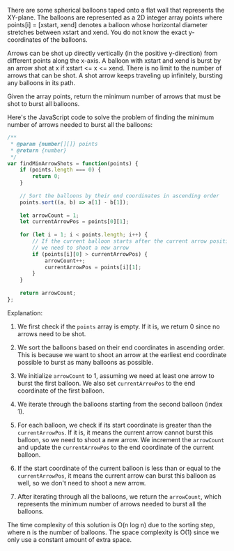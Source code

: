 There are some spherical balloons taped onto a flat wall that represents the XY-plane. The balloons are represented as a 2D integer array points where points[i] = [xstart, xend] denotes a balloon whose horizontal diameter stretches between xstart and xend. You do not know the exact y-coordinates of the balloons.

Arrows can be shot up directly vertically (in the positive y-direction) from different points along the x-axis. A balloon with xstart and xend is burst by an arrow shot at x if xstart <= x <= xend. There is no limit to the number of arrows that can be shot. A shot arrow keeps traveling up infinitely, bursting any balloons in its path.

Given the array points, return the minimum number of arrows that must be shot to burst all balloons.

Here's the JavaScript code to solve the problem of finding the minimum number of arrows needed to burst all the balloons:

```javascript
/**
 * @param {number[][]} points
 * @return {number}
 */
var findMinArrowShots = function(points) {
    if (points.length === 0) {
        return 0;
    }
    
    // Sort the balloons by their end coordinates in ascending order
    points.sort((a, b) => a[1] - b[1]);
    
    let arrowCount = 1;
    let currentArrowPos = points[0][1];
    
    for (let i = 1; i < points.length; i++) {
        // If the current balloon starts after the current arrow position,
        // we need to shoot a new arrow
        if (points[i][0] > currentArrowPos) {
            arrowCount++;
            currentArrowPos = points[i][1];
        }
    }
    
    return arrowCount;
};
```

Explanation:

1. We first check if the `points` array is empty. If it is, we return 0 since no arrows need to be shot.

2. We sort the balloons based on their end coordinates in ascending order. This is because we want to shoot an arrow at the earliest end coordinate possible to burst as many balloons as possible.

3. We initialize `arrowCount` to 1, assuming we need at least one arrow to burst the first balloon. We also set `currentArrowPos` to the end coordinate of the first balloon.

4. We iterate through the balloons starting from the second balloon (index 1).

5. For each balloon, we check if its start coordinate is greater than the `currentArrowPos`. If it is, it means the current arrow cannot burst this balloon, so we need to shoot a new arrow. We increment the `arrowCount` and update the `currentArrowPos` to the end coordinate of the current balloon.

6. If the start coordinate of the current balloon is less than or equal to the `currentArrowPos`, it means the current arrow can burst this balloon as well, so we don't need to shoot a new arrow.

7. After iterating through all the balloons, we return the `arrowCount`, which represents the minimum number of arrows needed to burst all the balloons.

The time complexity of this solution is O(n log n) due to the sorting step, where n is the number of balloons. The space complexity is O(1) since we only use a constant amount of extra space.
